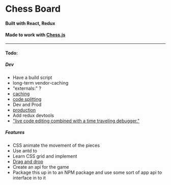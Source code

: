 # Chess Board

#### Built with React, Redux

#### Made to work with [Chess.js](https://github.com/jhlywa/chess.js/blob/master/README.md)

---

#### Todo:
##### Dev
- Have a build script
- long-term vendor-caching
- "externals:" ?
- [caching](https://webpack.js.org/guides/caching/)
- [code splitting](https://webpack.js.org/guides/code-splitting/)
- Dev and Prod
- [production](https://webpack.js.org/guides/production/)
- Add redux devtools
- ["live code editing combined with a time traveling debugger."](https://github.com/gaearon/redux-devtools)

##### Features
- CSS animate the movement of the pieces
- Use antd to 
- Learn CSS grid and implement
- [Drag and drop](https://react-dnd.github.io/react-dnd/docs-tutorial.html)
- Create an api for the game
- Package this up in to an NPM package and use some sort of app api to interface in to it

